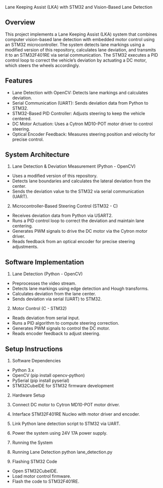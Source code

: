 Lane Keeping Assist (LKA) with STM32 and Vision-Based Lane Detection

Overview
----------------------------------------------------------------------------------------------------------------------------------------------------------------------------------------------------------------
This project implements a Lane Keeping Assist (LKA) system that combines computer vision-based lane detection with embedded motor control using an STM32 microcontroller. The system detects lane markings using a modified version of this repository, calculates lane deviation, and transmits it to an STM32F401RE via serial communication. The STM32 executes a PID control loop to correct the vehicle’s deviation by actuating a DC motor, which steers the wheels accordingly.

Features
----------------------------------------------------------------------------------------------------------------------------------------------------------------------------------------------------------------------
- Lane Detection with OpenCV: Detects lane markings and calculates deviation.
- Serial Communication (UART): Sends deviation data from Python to STM32.
- STM32-Based PID Controller: Adjusts steering to keep the vehicle centered.
- DC Motor Actuation: Uses a Cytron MD10-POT motor driver to control steering.
- Optical Encoder Feedback: Measures steering position and velocity for precise control.


System Architecture
---------------------------------------------------------------------------------------------------------------------------------------------------------------------------------------------------------------------------
1. Lane Detection & Deviation Measurement (Python - OpenCV)
- Uses a modified version of this repository.
- Detects lane boundaries and calculates the lateral deviation from the center.
- Sends the deviation value to the STM32 via serial communication (UART).


2. Microcontroller-Based Steering Control (STM32 - C)
- Receives deviation data from Python via USART2.
- Runs a PID control loop to correct the deviation and maintain lane centering.
- Generates PWM signals to drive the DC motor via the Cytron motor driver.
- Reads feedback from an optical encoder for precise steering adjustments.


Software Implementation
-------------------------------------------------------------------------------------------------------------------------------------------------------------------------------------------------------------------------------
1. Lane Detection (Python - OpenCV)
- Preprocesses the video stream.
- Detects lane markings using edge detection and Hough transforms.
- Calculates deviation from the lane center.
- Sends deviation via serial (UART) to STM32.


2. Motor Control (C - STM32)
- Reads deviation from serial input.
- Runs a PID algorithm to compute steering correction.
- Generates PWM signals to control the DC motor.
- Reads encoder feedback to adjust steering.


Setup Instructions
---------------------------------------------------------------------------------------------------------------------------------------------------------------------------------------------------------------------------------
1. Software Dependencies
- Python 3.x
- OpenCV (pip install opencv-python)
- PySerial (pip install pyserial)
- STM32CubeIDE for STM32 firmware development

2. Hardware Setup
1. Connect DC motor to Cytron MD10-POT motor driver.
2. Interface STM32F401RE Nucleo with motor driver and encoder.
3. Link Python lane detection script to STM32 via UART.
4. Power the system using 24V 17A power supply.

3. Running the System
1. Running Lane Detection
python lane_detection.py
2. Flashing STM32 Code
- Open STM32CubeIDE.
- Load motor control firmware.
- Flash the code to STM32F401RE.



